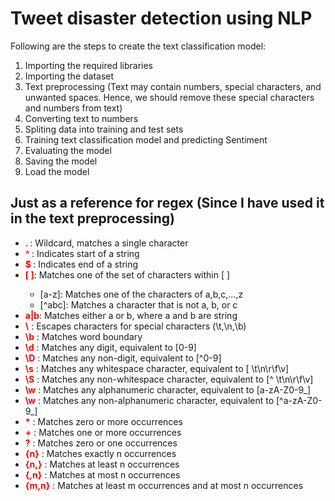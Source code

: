 # Tweet disaster detection using NLP

Following are the steps to create the text classification model:

01. Importing the required libraries
02. Importing the dataset
03. Text preprocessing (Text may contain numbers, special characters, and unwanted spaces. Hence, we should remove these special characters and numbers from text)
04. Converting text to numbers
05. Spliting data into training and test sets
06. Training text classification model and predicting Sentiment
07. Evaluating the model
08. Saving the model
09. Load the model




## Just as a reference for regex (Since I have used it in the text preprocessing)
<ul>
    <li><b style="color:red">. </b>: Wildcard, matches a single character</li>
    <li><b style="color:red">^ </b>: Indicates start of a string</li>
    <li><b style="color:red"><span>$</span> </b>: Indicates end of a string</li>
    <li><b style="color:red">[ ]</b>: Matches one of the set of characters within [ ]</li>
        <ul>
            <li>[a-z]: Matches one of the characters of a,b,c,...,z</li>
            <li>[^abc]: Matches a character that is not a, b, or c</li>
        </ul>
    <li><b style="color:red">a|b</b>: Matches either a or b, where a and b are string</li>
    <li><b style="color:red">\</b> : Escapes characters for special characters (\t,\n,\b) </li>
    <li><b style="color:red">\b</b> : Matches word boundary </li>
    <li><b style="color:red">\d</b> : Matches any digit, equivalent to [0-9]  </li>
    <li><b style="color:red">\D</b> : Matches any non-digit, equivalent to [^0-9]  </li>
    <li><b style="color:red">\s</b> : Matches any whitespace character, equivalent to [ \t\n\r\f\v]  </li>
    <li><b style="color:red">\S</b> : Matches any non-whitespace character, equivalent to [^ \t\n\r\f\v]  </li>
    <li><b style="color:red">\w</b> : Matches any alphanumeric character, equivalent to [a-zA-Z0-9_]  </li>
    <li><b style="color:red">\w</b> : Matches any non-alphanumeric character, equivalent to [^a-zA-Z0-9_]  </li>
    <li><b style="color:red">*</b> : Matches zero or more occurrences</li>
    <li><b style="color:red">+</b> : Matches one or more occurrences</li>
    <li><b style="color:red">?</b> : Matches zero or one occurrences</li>
    <li><b style="color:red">{n}</b> : Matches exactly n occurrences</li>
    <li><b style="color:red">{n,}</b> : Matches at least n occurrences</li>
    <li><b style="color:red">{,n}</b> : Matches at most n occurrences</li>
    <li><b style="color:red">{m,n}</b> : Matches at least m occurrences and at most n occurrences</li>
</ul>
